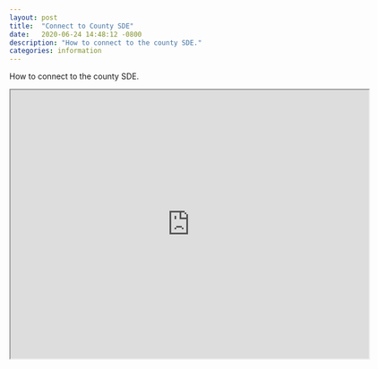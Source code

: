 ```yaml
---
layout: post
title:  "Connect to County SDE"
date:   2020-06-24 14:48:12 -0800
description: "How to connect to the county SDE."
categories: information
---
```

How to connect to the county SDE.
<iframe src="https://drive.google.com/file/d/1K834fhvLSzine0yYc_cvh558zsFKjzaT/preview" width="640" height="480"></iframe>